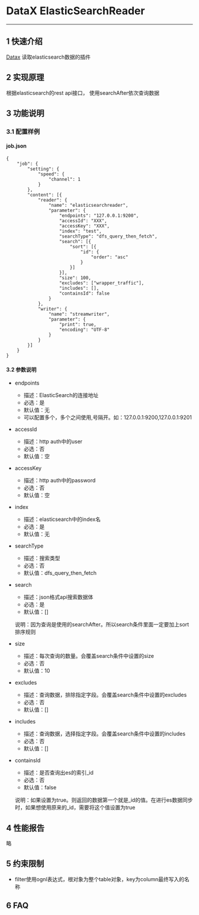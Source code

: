 # DataX ElasticSearchReader


---

## 1 快速介绍

[Datax](https://github.com/alibaba/DataX)
读取elasticsearch数据的插件

## 2 实现原理

根据elasticsearch的rest api接口， 使用searchAfter依次查询数据

## 3 功能说明

### 3.1 配置样例

#### job.json

```
{
	"job": {
		"setting": {
			"speed": {
				"channel": 1
			}
		},
		"content": [{
			"reader": {
				"name": "elasticsearchreader",
				"parameter": {
					"endpoints": "127.0.0.1:9200",
					"accessId": "XXX",
					"accessKey": "XXX",
					"index": "test",
					"searchType": "dfs_query_then_fetch",
					"search": [{
						"sort": [{
							"id": {
								"order": "asc"
							}
						}]
					}],
					"size": 100,
					"excludes": ["wrapper_traffic"],
					"includes": [],
					"containsId": false
				}
			},
			"writer": {
				"name": "streamwriter",
				"parameter": {
					"print": true,
					"encoding": "UTF-8"
				}
			}
		}]
	}
}
```

#### 3.2 参数说明

* endpoints
  * 描述：ElasticSearch的连接地址
  * 必选：是
  * 默认值：无
  * 可以配置多个，多个之间使用,号隔开。如：127.0.0.1:9200,127.0.0.1:9201

* accessId
  * 描述：http auth中的user
  * 必选：否
  * 默认值：空

* accessKey
  * 描述：http auth中的password
  * 必选：否
  * 默认值：空

* index
  * 描述：elasticsearch中的index名
  * 必选：是
  * 默认值：无
  
* searchType
  * 描述：搜索类型
  * 必选：否
  * 默认值：dfs_query_then_fetch

* search
  * 描述：json格式api搜索数据体
  * 必选：是
  * 默认值：[]
  
  说明：因为查询是使用的searchAfter。所以search条件里面一定要加上sort排序规则
    
* size
  * 描述：每次查询的数量。会覆盖search条件中设置的size
  * 必选：否
  * 默认值：10

* excludes
  * 描述：查询数据，排除指定字段。会覆盖search条件中设置的excludes
  * 必选：否
  * 默认值：[]

* includes
  * 描述：查询数据，选择指定字段。会覆盖search条件中设置的includes
  * 必选：否
  * 默认值：[]

* containsId
  * 描述：是否查询出es的索引_id
  * 必选：否
  * 默认值：false
  
  说明：如果设置为true。则返回的数据第一个就是_id的值。在进行es数据同步时，如果想使用原来的_id，需要将这个值设置为true


## 4 性能报告

略

## 5 约束限制

* filter使用ognl表达式，根对象为整个table对象，key为column最终写入的名称

## 6 FAQ